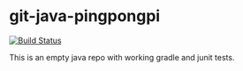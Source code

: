 # git-java-pingpongpi

[![Build Status](https://travis-ci.org/jadekler/git-java-empty.svg?branch=master)](https://travis-ci.org/jadekler/git-java-empty)

This is an empty java repo with working gradle and junit tests.
